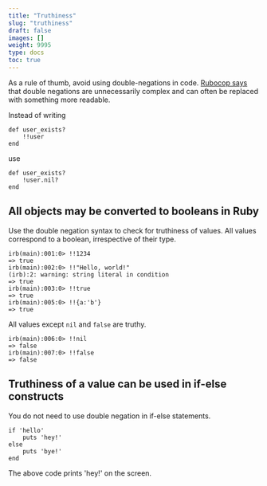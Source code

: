```yaml
---
title: "Truthiness"
slug: "truthiness"
draft: false
images: []
weight: 9995
type: docs
toc: true
---
```


As a rule of thumb, avoid using double-negations in code. [Rubocop says](http://www.rubydoc.info/github/bbatsov/rubocop/Rubocop/Cop/Style/DoubleNegation) that double negations are unnecessarily complex and can often be replaced with something more readable.

Instead of writing

    def user_exists?
        !!user
    end

use

    def user_exists?
        !user.nil?
    end


## All objects may be converted to booleans in Ruby
Use the double negation syntax to check for truthiness of values. All values correspond to a boolean, irrespective of their type.

    irb(main):001:0> !!1234
    => true
    irb(main):002:0> !!"Hello, world!"
    (irb):2: warning: string literal in condition
    => true
    irb(main):003:0> !!true
    => true
    irb(main):005:0> !!{a:'b'}
    => true

All values except `nil` and `false` are truthy.

    irb(main):006:0> !!nil
    => false
    irb(main):007:0> !!false
    => false



## Truthiness of a value can be used in if-else constructs
You do not need to use double negation in if-else statements.

    if 'hello'
        puts 'hey!'
    else
        puts 'bye!'
    end


The above code prints 'hey!' on the screen.

